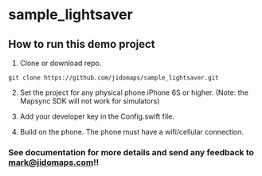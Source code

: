 # sample_lightsaver

## How to run this demo project

1. Clone or download repo.
```
git clone https://github.com/jidomaps/sample_lightsaver.git
```
2. Set the project for any physical phone iPhone 6S or higher. (Note: the Mapsync SDK will not work for simulators)

3. Add your developer key in the Config.swift file.

4. Build on the phone. The phone must have a wifi/cellular connection.

### See documentation for more details and send any feedback to mark@jidomaps.com!!
